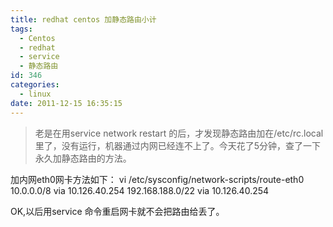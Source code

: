 ```yaml
---
title: redhat centos 加静态路由小计
tags:
  - Centos
  - redhat
  - service
  - 静态路由
id: 346
categories:
  - linux
date: 2011-12-15 16:35:15
---
```


> 老是在用service network restart 的后，才发现静态路由加在/etc/rc.local里了，没有运行，机器通过内网已经连不上了。今天花了5分钟，查了一下永久加静态路由的方法。

加内网eth0网卡方法如下：
vi /etc/sysconfig/network-scripts/route-eth0
10.0.0.0/8 via 10.126.40.254
192.168.188.0/22 via 10.126.40.254

OK,以后用service 命令重启网卡就不会把路由给丢了。